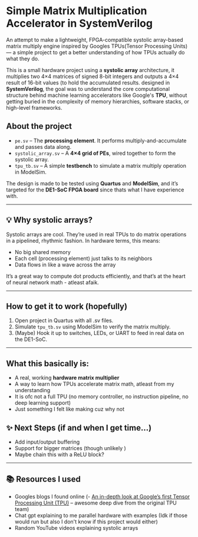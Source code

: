 # Simple Matrix Multiplication Accelerator in SystemVerilog


An attempt to make a lightweight, FPGA-compatible systolic array-based matrix multiply engine inspired by Googles TPUs(Tensor Processing Units)— a simple project to get a better understanding of how TPUs actually do what they do.

This is a small hardware project using a **systolic array** architecture, it multiplies two 4×4 matrices of signed 8-bit integers and outputs a 4×4 result of 16-bit values (to hold the accumulated results. designed in **SystemVerilog**, the goal was to understand the core computational structure behind machine learning accelerators like Google's **TPU**, without getting buried in the complexity of memory hierarchies, software stacks, or high-level frameworks.

## About the project

- `pe.sv` – The **processing element**. It performs multiply-and-accumulate and passes data along.
- `systolic_array.sv` – A **4×4 grid of PEs**, wired together to form the systolic array.
- `tpu_tb.sv` – A simple **testbench** to simulate a matrix multiply operation in ModelSim.

The design is made to be tested using **Quartus** and **ModelSim**, and it’s targeted for the **DE1-SoC FPGA board** since thats what I have experience with.

---

## 💡 Why systolic arrays?

Systolic arrays are cool. They’re used in real TPUs to do matrix operations in a pipelined, rhythmic fashion. In hardware terms, this means:
- No big shared memory
- Each cell (processing element) just talks to its neighbors
- Data flows in like a wave across the array

It’s a great way to compute dot products efficiently, and that’s at the heart of neural network math - atleast afaik.

---

## How to get it to work (hopefully)

1. Open project in Quartus with all .sv files.
2. Simulate `tpu_tb.sv` using ModelSim to verify the matrix multiply.
3. (Maybe) Hook it up to switches, LEDs, or UART to feed in real data on the DE1-SoC.

---

## What this basically is:
- A real, working **hardware matrix multiplier**
- A way to learn how TPUs accelerate matrix math, atleast from my understanding
- It is ofc not a full TPU (no memory controller, no instruction pipeline, no deep learning support)
- Just something I felt like making cuz why not

## ✨ Next Steps (if and when I get time...)

- Add input/output buffering
- Support for bigger matrices (though unlikely )
- Maybe chain this with a ReLU block?

---

## 📚 Resources I used

- Googles blogs I found online (- [An in-depth look at Google’s first Tensor Processing Unit (TPU)](https://cloud.google.com/blog/products/ai-machine-learning/an-in-depth-look-at-googles-first-tensor-processing-unit-tpu) – awesome deep dive from the original TPU team)
- Chat gpt explaining to me parallel hardware with examples (Idk if those would run but also I don't know if this project would either)
- Random YouTube videos explaining systolic arrays
